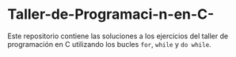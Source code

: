 # Taller-de-Programaci-n-en-C-
Este repositorio contiene las soluciones a los ejercicios del taller de programación en C utilizando los bucles `for`, `while` y `do while`. 
